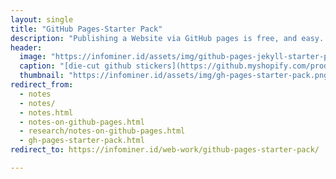 ```yaml
---
layout: single
title: "GitHub Pages-Starter Pack"
description: "Publishing a Website via GitHub pages is free, and easy. Everything you need to get going in one place + extended resources."
header: 
  image: "https://infominer.id/assets/img/github-pages-jekyll-starter-pack.png"
  caption: "[die-cut github stickers](https://github.myshopify.com/products/die-cut-github-stickers)"
  thumbnail: "https://infominer.id/assets/img/gh-pages-starter-pack.png"
redirect_from:
  - notes
  - notes/
  - notes.html
  - notes-on-github-pages.html
  - research/notes-on-github-pages.html
  - gh-pages-starter-pack.html
redirect_to: https://infominer.id/web-work/github-pages-starter-pack/

---
```

